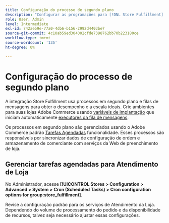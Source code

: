 ```yaml
---
title: Configuração do processo de segundo plano
description: "Configurar as programações para [!DNL Store Fulfillment] processos em segundo plano usados na sincronização de dados com os serviços de preenchimento."
role: User, Admin
level: Intermediate
exl-id: 742ae59e-77a0-4db6-b156-2992d4403be7
source-git-commit: 4c10ab59ed304002cfde7398762bb70b223180ce
workflow-type: tm+mt
source-wordcount: '135'
ht-degree: 0%

---
```



# Configuração do processo de segundo plano

A integração Store Fulfillment usa processos em segundo plano e filas de mensagens para obter o desempenho e a escala ideais. Crie ambientes para suas lojas Adobe Commerce usando [variáveis de implantação](https://devdocs.magento.com/cloud/env/variables-deploy.html#cron_consumers_runner) que iniciam automaticamente [executores da fila de mensagens](https://devdocs.magento.com/guides/v2.4/config-guide/mq/rabbitmq-overview.html).

Os processos em segundo plano são gerenciados usando o Adobe Commerce padrão [Tarefas Agendadas](https://docs.magento.com/user-guide/system/cron.html) funcionalidade. Esses processos são responsáveis por sincronizar dados de configuração de ordem e armazenamento de comerciante com serviços da Web de preenchimento de loja.

## Gerenciar tarefas agendadas para Atendimento de Loja

No Administrador, acesse **[!UICONTROL Stores > Configuration > Advanced > System > Cron (Scheduled Tasks) > Cron configuration options for group:store_fulfillment]**.

Revise a configuração padrão para os serviços de Atendimento da Loja. Dependendo do volume de processamento do pedido e da disponibilidade de recursos, talvez seja necessário ajustar essas configurações.
